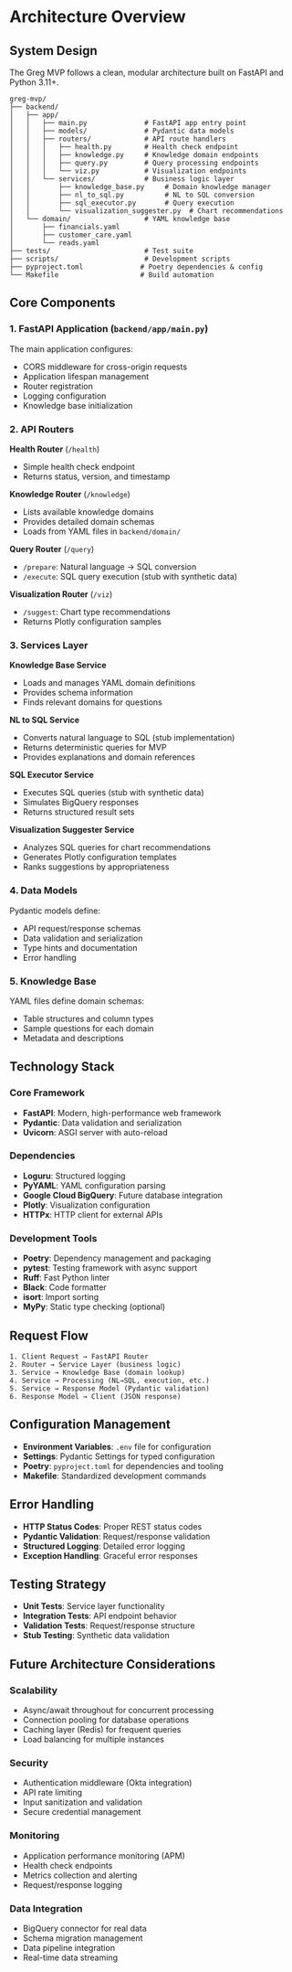 # Architecture Overview

## System Design

The Greg MVP follows a clean, modular architecture built on FastAPI and Python 3.11+.

```
greg-mvp/
├── backend/
│   ├── app/
│   │   ├── main.py              # FastAPI app entry point
│   │   ├── models/              # Pydantic data models
│   │   ├── routers/             # API route handlers
│   │   │   ├── health.py        # Health check endpoint
│   │   │   ├── knowledge.py     # Knowledge domain endpoints
│   │   │   ├── query.py         # Query processing endpoints
│   │   │   └── viz.py           # Visualization endpoints
│   │   └── services/            # Business logic layer
│   │       ├── knowledge_base.py     # Domain knowledge manager
│   │       ├── nl_to_sql.py          # NL to SQL conversion
│   │       ├── sql_executor.py       # Query execution
│   │       └── visualization_suggester.py  # Chart recommendations
│   └── domain/                  # YAML knowledge base
│       ├── financials.yaml
│       ├── customer_care.yaml
│       └── reads.yaml
├── tests/                       # Test suite
├── scripts/                     # Development scripts
├── pyproject.toml              # Poetry dependencies & config
└── Makefile                    # Build automation
```

## Core Components

### 1. FastAPI Application (`backend/app/main.py`)

The main application configures:
- CORS middleware for cross-origin requests
- Application lifespan management
- Router registration
- Logging configuration
- Knowledge base initialization

### 2. API Routers

**Health Router** (`/health`)
- Simple health check endpoint
- Returns status, version, and timestamp

**Knowledge Router** (`/knowledge`)
- Lists available knowledge domains
- Provides detailed domain schemas
- Loads from YAML files in `backend/domain/`

**Query Router** (`/query`)
- `/prepare`: Natural language → SQL conversion
- `/execute`: SQL query execution (stub with synthetic data)

**Visualization Router** (`/viz`)
- `/suggest`: Chart type recommendations
- Returns Plotly configuration samples

### 3. Services Layer

**Knowledge Base Service**
- Loads and manages YAML domain definitions
- Provides schema information
- Finds relevant domains for questions

**NL to SQL Service**
- Converts natural language to SQL (stub implementation)
- Returns deterministic queries for MVP
- Provides explanations and domain references

**SQL Executor Service** 
- Executes SQL queries (stub with synthetic data)
- Simulates BigQuery responses
- Returns structured result sets

**Visualization Suggester Service**
- Analyzes SQL queries for chart recommendations
- Generates Plotly configuration templates
- Ranks suggestions by appropriateness

### 4. Data Models

Pydantic models define:
- API request/response schemas
- Data validation and serialization
- Type hints and documentation
- Error handling

### 5. Knowledge Base

YAML files define domain schemas:
- Table structures and column types
- Sample questions for each domain
- Metadata and descriptions

## Technology Stack

### Core Framework
- **FastAPI**: Modern, high-performance web framework
- **Pydantic**: Data validation and serialization
- **Uvicorn**: ASGI server with auto-reload

### Dependencies
- **Loguru**: Structured logging
- **PyYAML**: YAML configuration parsing
- **Google Cloud BigQuery**: Future database integration
- **Plotly**: Visualization configuration
- **HTTPx**: HTTP client for external APIs

### Development Tools
- **Poetry**: Dependency management and packaging
- **pytest**: Testing framework with async support
- **Ruff**: Fast Python linter
- **Black**: Code formatter
- **isort**: Import sorting
- **MyPy**: Static type checking (optional)

## Request Flow

```
1. Client Request → FastAPI Router
2. Router → Service Layer (business logic)
3. Service → Knowledge Base (domain lookup)
4. Service → Processing (NL→SQL, execution, etc.)
5. Service → Response Model (Pydantic validation)
6. Response Model → Client (JSON response)
```

## Configuration Management

- **Environment Variables**: `.env` file for configuration
- **Settings**: Pydantic Settings for typed configuration
- **Poetry**: `pyproject.toml` for dependencies and tooling
- **Makefile**: Standardized development commands

## Error Handling

- **HTTP Status Codes**: Proper REST status codes
- **Pydantic Validation**: Request/response validation
- **Structured Logging**: Detailed error logging
- **Exception Handling**: Graceful error responses

## Testing Strategy

- **Unit Tests**: Service layer functionality
- **Integration Tests**: API endpoint behavior
- **Validation Tests**: Request/response structure
- **Stub Testing**: Synthetic data validation

## Future Architecture Considerations

### Scalability
- Async/await throughout for concurrent processing
- Connection pooling for database operations
- Caching layer (Redis) for frequent queries
- Load balancing for multiple instances

### Security
- Authentication middleware (Okta integration)
- API rate limiting
- Input sanitization and validation
- Secure credential management

### Monitoring
- Application performance monitoring (APM)
- Health check endpoints
- Metrics collection and alerting
- Request/response logging

### Data Integration
- BigQuery connector for real data
- Schema migration management
- Data pipeline integration
- Real-time data streaming